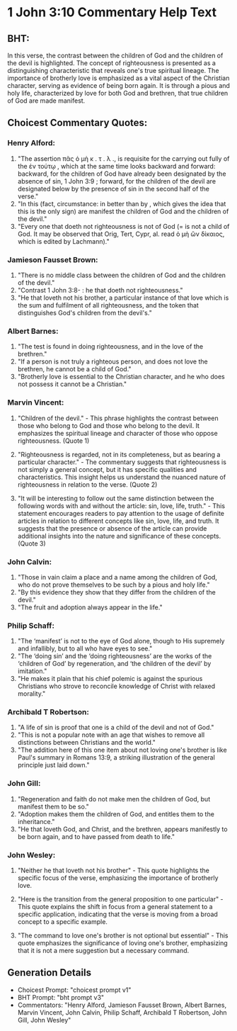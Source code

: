 # 1 John 3:10 Commentary Help Text

## BHT:
In this verse, the contrast between the children of God and the children of the devil is highlighted. The concept of righteousness is presented as a distinguishing characteristic that reveals one's true spiritual lineage. The importance of brotherly love is emphasized as a vital aspect of the Christian character, serving as evidence of being born again. It is through a pious and holy life, characterized by love for both God and brethren, that true children of God are made manifest.

## Choicest Commentary Quotes:
### Henry Alford:
1. "The assertion πᾶς ὁ μὴ κ . τ . λ ., is requisite for the carrying out fully of the  ἐν τούτῳ , which at the same time looks backward and forward: backward, for the children of God have already been designated by the absence of sin, 1 John 3:9 ; forward, for the children of the devil are designated below by the presence of sin in the second half of the verse."
2. "In this (fact, circumstance:  in better than  by , which gives the idea that this is the  only sign)  are manifest the children of God and the children of the devil."
3. "Every one that doeth not righteousness is not of God (= is not a child of God. It may be observed that Orig, Tert, Cypr, al. read ὁ μὴ ὢν δίκαιος, which is edited by Lachmann)."

### Jamieson Fausset Brown:
1. "There is no middle class between the children of God and the children of the devil." 
2. "Contrast 1 John 3:8- : he that doeth not righteousness." 
3. "He that loveth not his brother, a particular instance of that love which is the sum and fulfilment of all righteousness, and the token that distinguishes God's children from the devil's."

### Albert Barnes:
1. "The test is found in doing righteousness, and in the love of the brethren."
2. "If a person is not truly a righteous person, and does not love the brethren, he cannot be a child of God."
3. "Brotherly love is essential to the Christian character, and he who does not possess it cannot be a Christian."

### Marvin Vincent:
1. "Children of the devil." - This phrase highlights the contrast between those who belong to God and those who belong to the devil. It emphasizes the spiritual lineage and character of those who oppose righteousness. (Quote 1)

2. "Righteousness is regarded, not in its completeness, but as bearing a particular character." - The commentary suggests that righteousness is not simply a general concept, but it has specific qualities and characteristics. This insight helps us understand the nuanced nature of righteousness in relation to the verse. (Quote 2)

3. "It will be interesting to follow out the same distinction between the following words with and without the article: sin, love, life, truth." - This statement encourages readers to pay attention to the usage of definite articles in relation to different concepts like sin, love, life, and truth. It suggests that the presence or absence of the article can provide additional insights into the nature and significance of these concepts. (Quote 3)

### John Calvin:
1. "Those in vain claim a place and a name among the children of God, who do not prove themselves to be such by a pious and holy life."
2. "By this evidence they show that they differ from the children of the devil."
3. "The fruit and adoption always appear in the life."

### Philip Schaff:
1. "The ‘manifest’ is not to the eye of God alone, though to His supremely and infallibly, but to all who have eyes to see." 
2. "The ‘doing sin’ and the ‘doing righteousness’ are the works of the ‘children of God’ by regeneration, and ‘the children of the devil’ by imitation."
3. "He makes it plain that his chief polemic is against the spurious Christians who strove to reconcile knowledge of Christ with relaxed morality."

### Archibald T Robertson:
1. "A life of sin is proof that one is a child of the devil and not of God."
2. "This is not a popular note with an age that wishes to remove all distinctions between Christians and the world."
3. "The addition here of this one item about not loving one's brother is like Paul's summary in Romans 13:9, a striking illustration of the general principle just laid down."

### John Gill:
1. "Regeneration and faith do not make men the children of God, but manifest them to be so."
2. "Adoption makes them the children of God, and entitles them to the inheritance."
3. "He that loveth God, and Christ, and the brethren, appears manifestly to be born again, and to have passed from death to life."

### John Wesley:
1. "Neither he that loveth not his brother" - This quote highlights the specific focus of the verse, emphasizing the importance of brotherly love.

2. "Here is the transition from the general proposition to one particular" - This quote explains the shift in focus from a general statement to a specific application, indicating that the verse is moving from a broad concept to a specific example.

3. "The command to love one's brother is not optional but essential" - This quote emphasizes the significance of loving one's brother, emphasizing that it is not a mere suggestion but a necessary command.


## Generation Details
- Choicest Prompt: "choicest prompt v1"
- BHT Prompt: "bht prompt v3"
- Commentators: "Henry Alford, Jamieson Fausset Brown, Albert Barnes, Marvin Vincent, John Calvin, Philip Schaff, Archibald T Robertson, John Gill, John Wesley"
